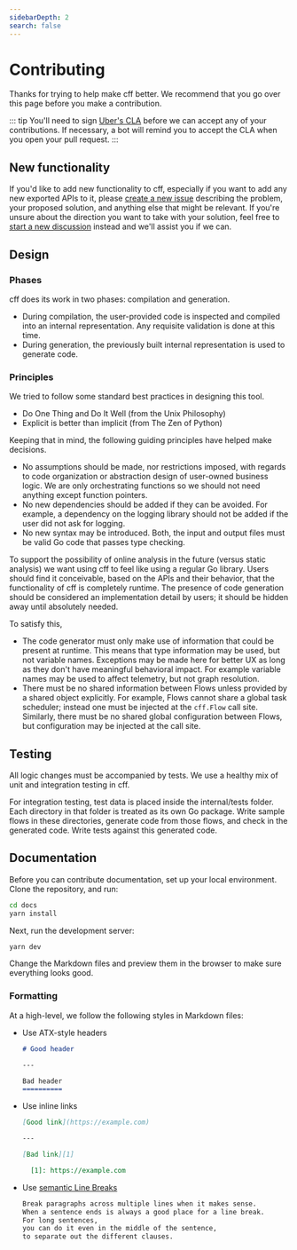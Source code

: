 ```yaml
---
sidebarDepth: 2
search: false
---
```


# Contributing

Thanks for trying to help make cff better.
We recommend that you go over this page before you make a contribution.

::: tip
You'll need to sign [Uber's CLA](https://cla-assistant.io/uber-go/cff)
before we can accept any of your contributions.
If necessary, a bot will remind
you to accept the CLA when you open your pull request.
:::

## New functionality

If you'd like to add new functionality to cff,
especially if you want to add any new exported APIs to it,
please [create a new issue](https://github.com/uber-go/cff/issues/new)
describing the problem, your proposed solution,
and anything else that might be relevant.
If you're unsure about the direction you want to take with your solution,
feel free to [start a new discussion](https://github.com/uber-go/cff/discussions/new)
instead and we'll assist you if we can.

## Design

### Phases

cff does its work in two phases: compilation and generation.

- During compilation, the user-provided code is inspected and compiled into an
  internal representation. Any requisite validation is done at this time.
- During generation, the previously built internal representation is used to
  generate code.

### Principles

We tried to follow some standard best practices in designing this tool.

- Do One Thing and Do It Well (from the Unix Philosophy)
- Explicit is better than implicit (from The Zen of Python)

Keeping that in mind, the following guiding principles have helped make
decisions.

- No assumptions should be made, nor restrictions imposed, with regards to code
  organization or abstraction design of user-owned business logic.
  We are only orchestrating functions so we should not need anything except
  function pointers.
- No new dependencies should be added if they can be avoided.
  For example, a dependency on the logging library should not be added if the
  user did not ask for logging.
- No new syntax may be introduced.
  Both, the input and output files must be valid Go code that passes type
  checking.

To support the possibility of online analysis in the future
(versus static analysis)
we want using cff to feel like using a regular Go library.
Users should find it conceivable, based on the APIs and their behavior, that
the functionality of cff is completely runtime.
The presence of code generation should be considered an implementation detail
by users; it should be hidden away until absolutely needed.

To satisfy this,

- The code generator must only make use of information that could be present
  at runtime.
  This means that type information may be used, but not variable names.
  Exceptions may be made here for better UX as long as they don't have
  meaningful behavioral impact.
  For example variable names may be used to affect telemetry, but not graph
  resolution.
- There must be no shared information between Flows unless provided by a
  shared object explicitly.
  For example, Flows cannot share a global task scheduler;
  instead one must be injected at the `cff.Flow` call site.
  Similarly, there must be no shared global configuration between Flows,
  but configuration may be injected at the call site.

## Testing

All logic changes must be accompanied by tests.
We use a healthy mix of unit and integration testing in cff.

For integration testing,
test data is placed inside the internal/tests folder.
Each directory in that folder is treated as its own Go package.
Write sample flows in these directories, generate code from those flows,
and check in the generated code.
Write tests against this generated code.

## Documentation

Before you can contribute documentation, set up your local environment.
Clone the repository, and run:

```bash
cd docs
yarn install
```

Next, run the development server:

```bash
yarn dev
```

Change the Markdown files and preview them in the browser
to make sure everything looks good.

### Formatting

At a high-level, we follow the following styles in Markdown files:

- Use ATX-style headers

  ```markdown
  # Good header

  ---

  Bad header
  ==========
  ```

- Use inline links

  ```markdown
  [Good link](https://example.com)

  ---

  [Bad link][1]

    [1]: https://example.com
  ```

- Use [semantic Line Breaks](https://sembr.org/)

  ```markdown
  Break paragraphs across multiple lines when it makes sense.
  When a sentence ends is always a good place for a line break.
  For long sentences,
  you can do it even in the middle of the sentence,
  to separate out the different clauses.
  ```
